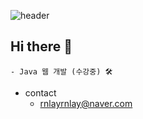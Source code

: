 ![header](https://capsule-render.vercel.app/api?type=Soft&text=YOOHYUNJUNE)


## Hi there 🐾
```
- Java 웹 개발 (수강중) 🛠
```

- contact
  - rnlayrnlay@naver.com


